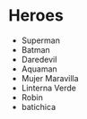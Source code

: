 # Heroes

* Superman
* Batman
* Daredevil
* Aquaman
* Mujer Maravilla
* Linterna Verde
* Robin
* batichica

